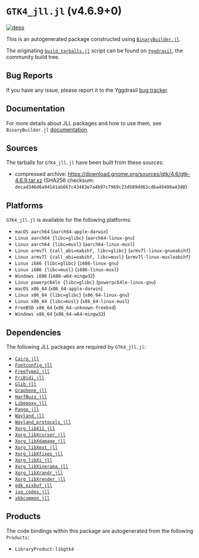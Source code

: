 # `GTK4_jll.jl` (v4.6.9+0)

[![deps](https://juliahub.com/docs/GTK4_jll/deps.svg)](https://juliahub.com/ui/Packages/GTK4_jll/XRLGj?page=2)

This is an autogenerated package constructed using [`BinaryBuilder.jl`](https://github.com/JuliaPackaging/BinaryBuilder.jl).

The originating [`build_tarballs.jl`](https://github.com/JuliaPackaging/Yggdrasil/blob/4a70e444a075fc58e409b07cd38da2cad3ae2f8c/G/GTK4/build_tarballs.jl) script can be found on [`Yggdrasil`](https://github.com/JuliaPackaging/Yggdrasil/), the community build tree.

## Bug Reports

If you have any issue, please report it to the Yggdrasil [bug tracker](https://github.com/JuliaPackaging/Yggdrasil/issues).

## Documentation

For more details about JLL packages and how to use them, see `BinaryBuilder.jl` [documentation](https://docs.binarybuilder.org/stable/jll/).

## Sources

The tarballs for `GTK4_jll.jl` have been built from these sources:

* compressed archive: https://download.gnome.org/sources/gtk/4.6/gtk-4.6.9.tar.xz (SHA256 checksum: `decad346d6a94141ab667c43483e7a4b97c7969c23d589dd63cd6a49498a43d0`)

## Platforms

`GTK4_jll.jl` is available for the following platforms:

* `macOS aarch64` (`aarch64-apple-darwin`)
* `Linux aarch64 {libc=glibc}` (`aarch64-linux-gnu`)
* `Linux aarch64 {libc=musl}` (`aarch64-linux-musl`)
* `Linux armv7l {call_abi=eabihf, libc=glibc}` (`armv7l-linux-gnueabihf`)
* `Linux armv7l {call_abi=eabihf, libc=musl}` (`armv7l-linux-musleabihf`)
* `Linux i686 {libc=glibc}` (`i686-linux-gnu`)
* `Linux i686 {libc=musl}` (`i686-linux-musl`)
* `Windows i686` (`i686-w64-mingw32`)
* `Linux powerpc64le {libc=glibc}` (`powerpc64le-linux-gnu`)
* `macOS x86_64` (`x86_64-apple-darwin`)
* `Linux x86_64 {libc=glibc}` (`x86_64-linux-gnu`)
* `Linux x86_64 {libc=musl}` (`x86_64-linux-musl`)
* `FreeBSD x86_64` (`x86_64-unknown-freebsd`)
* `Windows x86_64` (`x86_64-w64-mingw32`)

## Dependencies

The following JLL packages are required by `GTK4_jll.jl`:

* [`Cairo_jll`](https://github.com/JuliaBinaryWrappers/Cairo_jll.jl)
* [`Fontconfig_jll`](https://github.com/JuliaBinaryWrappers/Fontconfig_jll.jl)
* [`FreeType2_jll`](https://github.com/JuliaBinaryWrappers/FreeType2_jll.jl)
* [`FriBidi_jll`](https://github.com/JuliaBinaryWrappers/FriBidi_jll.jl)
* [`Glib_jll`](https://github.com/JuliaBinaryWrappers/Glib_jll.jl)
* [`Graphene_jll`](https://github.com/JuliaBinaryWrappers/Graphene_jll.jl)
* [`HarfBuzz_jll`](https://github.com/JuliaBinaryWrappers/HarfBuzz_jll.jl)
* [`Libepoxy_jll`](https://github.com/JuliaBinaryWrappers/Libepoxy_jll.jl)
* [`Pango_jll`](https://github.com/JuliaBinaryWrappers/Pango_jll.jl)
* [`Wayland_jll`](https://github.com/JuliaBinaryWrappers/Wayland_jll.jl)
* [`Wayland_protocols_jll`](https://github.com/JuliaBinaryWrappers/Wayland_protocols_jll.jl)
* [`Xorg_libX11_jll`](https://github.com/JuliaBinaryWrappers/Xorg_libX11_jll.jl)
* [`Xorg_libXcursor_jll`](https://github.com/JuliaBinaryWrappers/Xorg_libXcursor_jll.jl)
* [`Xorg_libXdamage_jll`](https://github.com/JuliaBinaryWrappers/Xorg_libXdamage_jll.jl)
* [`Xorg_libXext_jll`](https://github.com/JuliaBinaryWrappers/Xorg_libXext_jll.jl)
* [`Xorg_libXfixes_jll`](https://github.com/JuliaBinaryWrappers/Xorg_libXfixes_jll.jl)
* [`Xorg_libXi_jll`](https://github.com/JuliaBinaryWrappers/Xorg_libXi_jll.jl)
* [`Xorg_libXinerama_jll`](https://github.com/JuliaBinaryWrappers/Xorg_libXinerama_jll.jl)
* [`Xorg_libXrandr_jll`](https://github.com/JuliaBinaryWrappers/Xorg_libXrandr_jll.jl)
* [`Xorg_libXrender_jll`](https://github.com/JuliaBinaryWrappers/Xorg_libXrender_jll.jl)
* [`gdk_pixbuf_jll`](https://github.com/JuliaBinaryWrappers/gdk_pixbuf_jll.jl)
* [`iso_codes_jll`](https://github.com/JuliaBinaryWrappers/iso_codes_jll.jl)
* [`xkbcommon_jll`](https://github.com/JuliaBinaryWrappers/xkbcommon_jll.jl)

## Products

The code bindings within this package are autogenerated from the following `Products`:

* `LibraryProduct`: `libgtk4`
